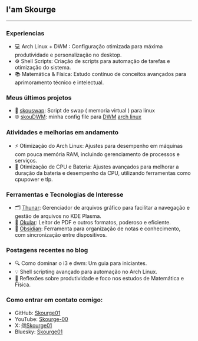 ## I'am Skourge 

- - - 
### Experiencias
- 💻 Arch Linux + DWM : Configuração otimizada para máxima produtividade e personalização no desktop.
- ⚙️ Shell Scripts: Criação de scripts para automação de tarefas e otimização do sistema.
- 📚 Matemática & Física: Estudo contínuo de conceitos avançados para aprimoramento técnico e intelectual.

### Meus últimos projetos
- 🔧 [skouswap](https://github.com/Skourge01/skouswap): Script de swap ( memoria virtual ) para linux
- 🌐 [skouDWM](https://github.com/Skourge01/skouplasma/blob/main/README.md): minha config file para [DWM](https://dwm.suckless.org/) [arch linux](https://github.com/archlinux) 

### Atividades e melhorias em andamento
- ⚡ Otimização do Arch Linux: Ajustes para desempenho em máquinas com pouca memória RAM, incluindo gerenciamento de processos e serviços.
- 🔋 Otimização de CPU e Bateria: Ajustes avançados para melhorar a duração da bateria e desempenho da CPU, utilizando ferramentas como cpupower e tlp.

### Ferramentas e Tecnologias de Interesse
- 🗂️ [Thunar](https://github.com/xfce-mirror/thunar): Gerenciador de arquivos gráfico para facilitar a navegação e gestão de arquivos no KDE Plasma.
- 📖 [Okular](https://github.com/KDE/okular): Leitor de PDF e outros formatos, poderoso e eficiente.
- 📝 [Obsidian](https://github.com/obsidianmd): Ferramenta para organização de notas e conhecimento, com sincronização entre dispositivos.

### Postagens recentes no blog
- 🔍 Como dominar o i3 e dwm: Um guia para iniciantes.
- 💡 Shell scripting avançado para automação no Arch Linux.
- 🧠 Reflexões sobre produtividade e foco nos estudos de Matemática e Física.

### Como entrar em contato comigo:

- GitHub: [Skourge01](https://github.com/Skourge01)
- YouTube: [Skourge-00](https://www.youtube.com/@Skourge-00)
- X: [@Skourge01](https://x.com/Skourge01)
- Bluesky: [Skourge01](https://bsky.app/)
